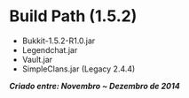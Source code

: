# Build Path (1.5.2)
 - Bukkit-1.5.2-R1.0.jar
 - Legendchat.jar
 - Vault.jar
 - SimpleClans.jar (Legacy 2.4.4)

***Criado entre: Novembro ~ Dezembro de 2014***
